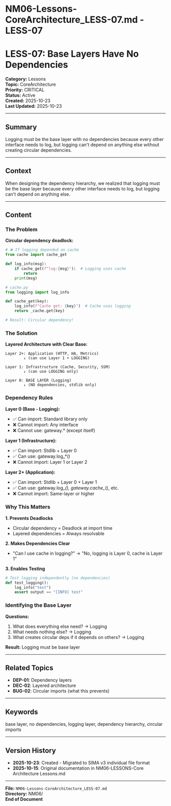 # NM06-Lessons-CoreArchitecture_LESS-07.md - LESS-07

# LESS-07: Base Layers Have No Dependencies

**Category:** Lessons  
**Topic:** CoreArchitecture  
**Priority:** CRITICAL  
**Status:** Active  
**Created:** 2025-10-23  
**Last Updated:** 2025-10-23

---

## Summary

Logging must be the base layer with no dependencies because every other interface needs to log, but logging can't depend on anything else without creating circular dependencies.

---

## Context

When designing the dependency hierarchy, we realized that logging must be the base layer because every other interface needs to log, but logging can't depend on anything else.

---

## Content

### The Problem

**Circular dependency deadlock:**
```python
# ❌ If logging depended on cache
from cache import cache_get

def log_info(msg):
    if cache_get(f"log:{msg}"):  # Logging uses cache
        return
    print(msg)

# cache.py
from logging import log_info

def cache_get(key):
    log_info(f"Cache get: {key}")  # Cache uses logging
    return _cache.get(key)

# Result: Circular dependency!
```

### The Solution

**Layered Architecture with Clear Base:**
```
Layer 2+: Application (HTTP, HA, Metrics)
        ↓ (can use Layer 1 + LOGGING)
        
Layer 1: Infrastructure (Cache, Security, SSM)
        ↓ (can use LOGGING only)
        
Layer 0: BASE LAYER (Logging)
        ↓ (NO dependencies, stdlib only)
```

### Dependency Rules

**Layer 0 (Base - Logging):**
- ✅ Can import: Standard library only
- ❌ Cannot import: Any interface
- ❌ Cannot use: gateway.* (except itself)

**Layer 1 (Infrastructure):**
- ✅ Can import: Stdlib + Layer 0
- ✅ Can use: gateway.log_*()
- ❌ Cannot import: Layer 1 or Layer 2

**Layer 2+ (Application):**
- ✅ Can import: Stdlib + Layer 0 + Layer 1
- ✅ Can use: gateway.log_*(), gateway.cache_*(), etc.
- ❌ Cannot import: Same-layer or higher

### Why This Matters

**1. Prevents Deadlocks**
- Circular dependency = Deadlock at import time
- Layered dependencies = Always resolvable

**2. Makes Dependencies Clear**
- "Can I use cache in logging?" → "No, logging is Layer 0, cache is Layer 1"

**3. Enables Testing**
```python
# Test logging independently (no dependencies)
def test_logging():
    log_info("test")
    assert output == "[INFO] test"
```

### Identifying the Base Layer

**Questions:**
1. What does everything else need? → Logging
2. What needs nothing else? → Logging
3. What creates circular deps if it depends on others? → Logging

**Result:** Logging must be base layer

---

## Related Topics

- **DEP-01**: Dependency layers
- **DEC-02**: Layered architecture
- **BUG-02**: Circular imports (what this prevents)

---

## Keywords

base layer, no dependencies, logging layer, dependency hierarchy, circular imports

---

## Version History

- **2025-10-23**: Created - Migrated to SIMA v3 individual file format
- **2025-10-15**: Original documentation in NM06-LESSONS-Core Architecture Lessons.md

---

**File:** `NM06-Lessons-CoreArchitecture_LESS-07.md`  
**Directory:** NM06/  
**End of Document**
